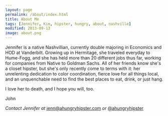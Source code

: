 ```yaml
---
layout: page
permalink: /about/index.html
title: About Me
tags: [Jennifer, Kim, hipster, hungry, about, nashville]
modified: 2013-09-13
image: about.png
---
```


Jennifer is a native Nashvillian, currently double majoring in Economics and HOD at Vanderbilt. Growing up in Hermitage, she traveled everyday to Hume-Fogg, and she has held more than 20 different jobs thus far, working for companies from Native to Goldman Sachs. All of her friends know she's a closet hipster, but she's only recently come to terms with it: her unrelenting dedication to color coordination, fierce love for all things local, and an unquenchable need to find the best places to eat, drink, or just hang. 

I love her to death, and I hope you will, too. 

John 

*Contact Jennifer at* <a href="mailto:jenn@ahungryhipster.com?Subject=Hello!" target="_top">jenn@ahungryhipster.com</a> *or* <a href="http://twitter.com/ahungryhipster">@ahungryhipster</a>